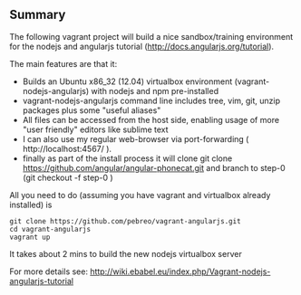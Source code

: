 Summary
-------

The following vagrant project will build a nice sandbox/training environment for the nodejs and angularjs tutorial (http://docs.angularjs.org/tutorial).

The main features are that it:
* Builds an Ubuntu x86_32 (12.04) virtualbox environment (vagrant-nodejs-angularjs) with nodejs and npm pre-installed  
* vagrant-nodejs-angularjs command line includes tree, vim, git, unzip packages plus some "useful aliases"
* All files can be accessed from the host side, enabling usage of more "user friendly" editors like sublime text
* I can also use my regular web-browser via port-forwarding ( http://localhost:4567/ ).
* finally as part of the install process it will clone git clone https://github.com/angular/angular-phonecat.git and branch to step-0 (git checkout -f step-0 )

All you need to do (assuming you have vagrant and virtualbox already installed) is 

    git clone https://github.com/pebreo/vagrant-angularjs.git
    cd vagrant-angularjs
    vagrant up
  
It takes about 2 mins to build the new nodejs virtualbox server 

For more details see: http://wiki.ebabel.eu/index.php/Vagrant-nodejs-angularjs-tutorial

